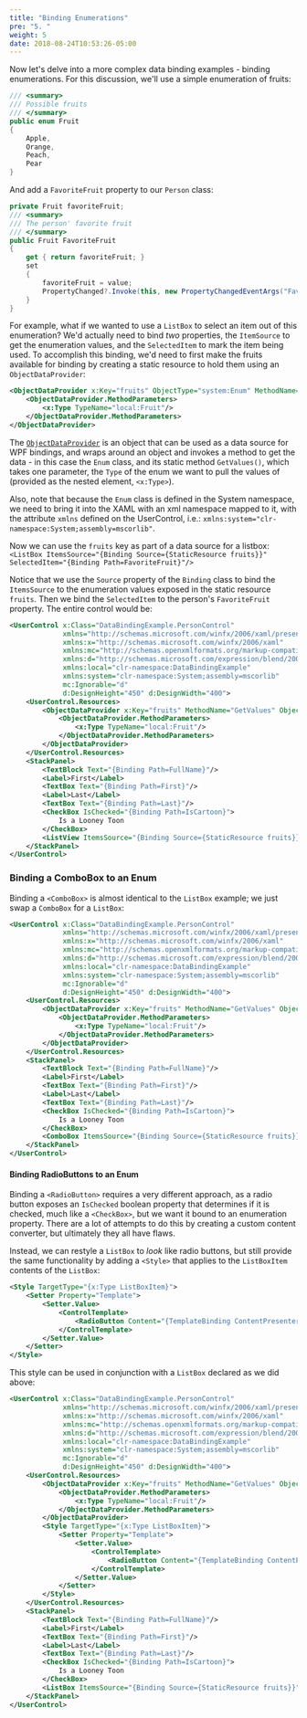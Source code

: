 ```yaml
---
title: "Binding Enumerations"
pre: "5. "
weight: 5
date: 2018-08-24T10:53:26-05:00
---
```


Now let's delve into a more complex data binding examples - binding enumerations.  For this discussion, we'll use a simple enumeration of fruits:

```csharp
/// <summary>
/// Possible fruits
/// </summary>
public enum Fruit
{
    Apple,
    Orange,
    Peach,
    Pear
}
```

And add a `FavoriteFruit` property to our `Person` class:

```csharp
private Fruit favoriteFruit;
/// <summary>
/// The person' favorite fruit
/// </summary>
public Fruit FavoriteFruit
{
    get { return favoriteFruit; }
    set
    {
        favoriteFruit = value;
        PropertyChanged?.Invoke(this, new PropertyChangedEventArgs("FavoriteFruit"));
    }
}
```

For example, what if we wanted to use a `ListBox`  to select an item out of this enumeration?  We'd actually need to bind _two_ properties, the `ItemSource` to get the enumeration values, and the `SelectedItem` to mark the item being used.  To accomplish this binding, we'd need to first make the fruits available for binding by creating a static resource to hold them using an `ObjectDataProvider`:

```xml
<ObjectDataProvider x:Key="fruits" ObjectType="system:Enum" MethodName="GetValues">
    <ObjectDataProvider.MethodParameters>
        <x:Type TypeName="local:Fruit"/>
    </ObjectDataProvider.MethodParameters>
</ObjectDataProvider>
```

The [`ObjectDataProvider`](https://docs.microsoft.com/en-us/dotnet/api/system.windows.data.objectdataprovider?view=netcore-3.1) is an object that can be used as a data source for WPF bindings, and wraps around an object and invokes a method to get the data - in this case the `Enum` class, and its static method `GetValues()`, which takes one parameter, the `Type` of the enum we want to pull the values of (provided as the nested element, `<x:Type>`).  

Also, note that because the `Enum` class is defined in the System namespace, we need to bring it into the XAML with an xml namespace mapped to it, with the attribute `xmlns` defined on the UserControl, i.e.: `xmlns:system="clr-namespace:System;assembly=mscorlib"`.

Now we can use the `fruits` key as part of a data source for a listbox: `<ListBox ItemsSource="{Binding Source={StaticResource fruits}}" SelectedItem="{Binding Path=FavoriteFruit}"/>`

Notice that we use the `Source` property of the `Binding` class to bind the `ItemsSource` to the enumeration values exposed in the static resource `fruits`.  Then we bind the `SelectedItem` to the person's `FavoriteFruit` property.  The entire control would be:

```xml
<UserControl x:Class="DataBindingExample.PersonControl"
             xmlns="http://schemas.microsoft.com/winfx/2006/xaml/presentation"
             xmlns:x="http://schemas.microsoft.com/winfx/2006/xaml"
             xmlns:mc="http://schemas.openxmlformats.org/markup-compatibility/2006" 
             xmlns:d="http://schemas.microsoft.com/expression/blend/2008"     
             xmlns:local="clr-namespace:DataBindingExample"
             xmlns:system="clr-namespace:System;assembly=mscorlib"
             mc:Ignorable="d" 
             d:DesignHeight="450" d:DesignWidth="400">
    <UserControl.Resources>
        <ObjectDataProvider x:Key="fruits" MethodName="GetValues" ObjectType="{x:Type system:Enum}">
            <ObjectDataProvider.MethodParameters>
                <x:Type TypeName="local:Fruit"/>
            </ObjectDataProvider.MethodParameters>
        </ObjectDataProvider>
    </UserControl.Resources>
    <StackPanel>
        <TextBlock Text="{Binding Path=FullName}"/>
        <Label>First</Label>
        <TextBox Text="{Binding Path=First}"/>
        <Label>Last</Label>
        <TextBox Text="{Binding Path=Last}"/>
        <CheckBox IsChecked="{Binding Path=IsCartoon}">
            Is a Looney Toon
        </CheckBox>
        <ListView ItemsSource="{Binding Source={StaticResource fruits}}" SelectedItem="{Binding Path=FavoriteFruit}"/>
    </StackPanel>
</UserControl>
```

### Binding a ComboBox to an Enum

Binding a `<ComboBox>` is almost identical to the `ListBox` example; we just swap a `ComboBox` for a `ListBox`:

```xml
<UserControl x:Class="DataBindingExample.PersonControl"
             xmlns="http://schemas.microsoft.com/winfx/2006/xaml/presentation"
             xmlns:x="http://schemas.microsoft.com/winfx/2006/xaml"
             xmlns:mc="http://schemas.openxmlformats.org/markup-compatibility/2006" 
             xmlns:d="http://schemas.microsoft.com/expression/blend/2008"     
             xmlns:local="clr-namespace:DataBindingExample"
             xmlns:system="clr-namespace:System;assembly=mscorlib"
             mc:Ignorable="d" 
             d:DesignHeight="450" d:DesignWidth="400">
    <UserControl.Resources>
        <ObjectDataProvider x:Key="fruits" MethodName="GetValues" ObjectType="{x:Type system:Enum}">
            <ObjectDataProvider.MethodParameters>
                <x:Type TypeName="local:Fruit"/>
            </ObjectDataProvider.MethodParameters>
        </ObjectDataProvider>
    </UserControl.Resources>
    <StackPanel>
        <TextBlock Text="{Binding Path=FullName}"/>
        <Label>First</Label>
        <TextBox Text="{Binding Path=First}"/>
        <Label>Last</Label>
        <TextBox Text="{Binding Path=Last}"/>
        <CheckBox IsChecked="{Binding Path=IsCartoon}">
            Is a Looney Toon
        </CheckBox>
        <ComboBox ItemsSource="{Binding Source={StaticResource fruits}}" SelectedItem="{Binding Path=FavoriteFruit}"/>
    </StackPanel>
</UserControl>
```

#### Binding RadioButtons to an Enum

Binding a `<RadioButton>` requires a very different approach, as a radio button exposes an `IsChecked` boolean property that determines if it is checked, much like a `<CheckBox>`, but we want it bound to an enumeration property.  There are a lot of attempts to do this by creating a custom content converter, but ultimately they all have flaws.

Instead, we can restyle a `ListBox` to _look_ like radio buttons, but still provide the same functionality by adding a `<Style>` that applies to the `ListBoxItem` contents of the `ListBox`:

```xml
<Style TargetType="{x:Type ListBoxItem}">
    <Setter Property="Template">
        <Setter.Value>
            <ControlTemplate>
                <RadioButton Content="{TemplateBinding ContentPresenter.Content}" IsChecked="{Binding Path=IsSelected, RelativeSource={RelativeSource TemplatedParent}, Mode=TwoWay}"/>
            </ControlTemplate>
        </Setter.Value>
    </Setter>
</Style>
```

This style can be used in conjunction with a `ListBox` declared as we did above:

```xml
<UserControl x:Class="DataBindingExample.PersonControl"
             xmlns="http://schemas.microsoft.com/winfx/2006/xaml/presentation"
             xmlns:x="http://schemas.microsoft.com/winfx/2006/xaml"
             xmlns:mc="http://schemas.openxmlformats.org/markup-compatibility/2006" 
             xmlns:d="http://schemas.microsoft.com/expression/blend/2008"     
             xmlns:local="clr-namespace:DataBindingExample"
             xmlns:system="clr-namespace:System;assembly=mscorlib"
             mc:Ignorable="d" 
             d:DesignHeight="450" d:DesignWidth="400">
    <UserControl.Resources>
        <ObjectDataProvider x:Key="fruits" MethodName="GetValues" ObjectType="{x:Type system:Enum}">
            <ObjectDataProvider.MethodParameters>
                <x:Type TypeName="local:Fruit"/>
            </ObjectDataProvider.MethodParameters>
        </ObjectDataProvider>
        <Style TargetType="{x:Type ListBoxItem}">
            <Setter Property="Template">
                <Setter.Value>
                    <ControlTemplate>
                        <RadioButton Content="{TemplateBinding ContentPresenter.Content}" IsChecked="{Binding Path=IsSelected, RelativeSource={RelativeSource TemplatedParent}, Mode=TwoWay}"/>
                    </ControlTemplate>
                </Setter.Value>
            </Setter>
        </Style>
    </UserControl.Resources>
    <StackPanel>
        <TextBlock Text="{Binding Path=FullName}"/>
        <Label>First</Label>
        <TextBox Text="{Binding Path=First}"/>
        <Label>Last</Label>
        <TextBox Text="{Binding Path=Last}"/>
        <CheckBox IsChecked="{Binding Path=IsCartoon}">
            Is a Looney Toon
        </CheckBox>
        <ListBox ItemsSource="{Binding Source={StaticResource fruits}}" SelectedItem="{Binding Path=FavoriteFruit}"/>
    </StackPanel>
</UserControl>
```